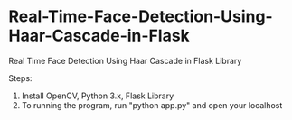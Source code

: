 # Real-Time-Face-Detection-Using-Haar-Cascade-in-Flask
 Real Time Face Detection Using Haar Cascade in Flask Library

Steps:
1. Install OpenCV, Python 3.x, Flask Library
2. To running the program, run "python app.py" and open your localhost
